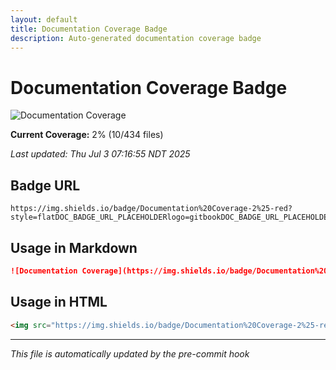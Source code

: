```yaml
---
layout: default
title: Documentation Coverage Badge
description: Auto-generated documentation coverage badge
---
```


# Documentation Coverage Badge

![Documentation Coverage](https://img.shields.io/badge/Documentation%20Coverage-2%25-red?style=flatDOC_BADGE_URL_PLACEHOLDERlogo=gitbookDOC_BADGE_URL_PLACEHOLDERlogoColor=white)

**Current Coverage:** 2% (10/434 files)

*Last updated: Thu Jul  3 07:16:55 NDT 2025*

## Badge URL

```
https://img.shields.io/badge/Documentation%20Coverage-2%25-red?style=flatDOC_BADGE_URL_PLACEHOLDERlogo=gitbookDOC_BADGE_URL_PLACEHOLDERlogoColor=white
```

## Usage in Markdown

```markdown
![Documentation Coverage](https://img.shields.io/badge/Documentation%20Coverage-2%25-red?style=flatDOC_BADGE_URL_PLACEHOLDERlogo=gitbookDOC_BADGE_URL_PLACEHOLDERlogoColor=white)
```

## Usage in HTML

```html
<img src="https://img.shields.io/badge/Documentation%20Coverage-2%25-red?style=flatDOC_BADGE_URL_PLACEHOLDERlogo=gitbookDOC_BADGE_URL_PLACEHOLDERlogoColor=white" alt="Documentation Coverage 2%" />
```

---
*This file is automatically updated by the pre-commit hook*

